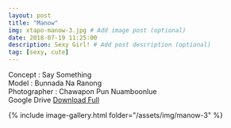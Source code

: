 ```yaml
---
layout: post
title: "Manow"
img: xtapo-manow-3.jpg # Add image post (optional)
date: 2018-07-19 11:25:00
description: Sexy Girl! # Add post description (optional)
tag: [sexy, cute]
---
```

Concept : Say Something  
Model : Bunnada Na Ranong  
Photographer : Chawapon Pun Nuamboonlue  
Google Drive [Download Full](http://gestyy.com/e0HDyc)             


{% include image-gallery.html folder="/assets/img/manow-3" %}
